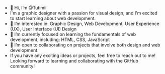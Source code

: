 - 👋 Hi, I’m @Tutimii
- I'm a graphic designer with a passion for visual design, and I'm excited to start learning about web development.
- 👀 I’m interested in: Graphic Design, Web Development, User Experience (UX), User Interface (UI) Design
- 🌱 I’m currently focused on learning the fundamentals of web development, including: HTML, CSS, JavaScript
- 💞️ I’m open to collaborating on projects that involve both design and web development.
- If you have any exciting ideas or projects, feel free to reach out to me!
Looking forward to learning and collaborating with the GitHub community!
